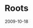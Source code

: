 ---
layout: message
category: message
series: "The Garden"
title: "Roots"
date: 2009-10-18
video-description: "Chuck Mingo discusses the importance of spending time in good soil."
video-title: "Roots"
video: "https://s3.amazonaws.com/crossroadsvideomessages/Web.mp4"
video-poster: "https://www.crossroads.net/uploadedfiles/Web.jpg"
audio-description: "Chuck Mingo discusses the importance of spending time in good soil."
audio: "http://s3.amazonaws.com/crossroadsaudiomessages/Web.mp3"
audio-title: "Roots"
audio-duration: "40&#58;59"
notes-description: " "
notes: "http://www.crossroads.net/players/media/hq/SN_10_17-18_09.pdf "
notes-title: "Roots (Study Notes)"
program-description: ""
program: "http://www.crossroads.net/players/media/hq/10_17-18_09Program.pdf"
program-title: "Roots (Program)"
---